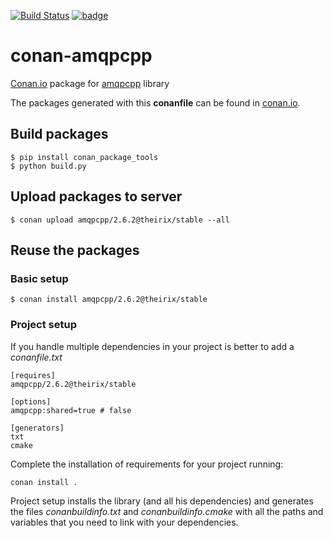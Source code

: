 [![Build Status](https://travis-ci.org/theirix/conan-amqpcpp.svg)](https://travis-ci.org/theirix/conan-amqpcpp)
[![badge](https://img.shields.io/badge/conan.io-amqpcpp%2F2.6.2-green.svg?logo=data:image/png;base64%2CiVBORw0KGgoAAAANSUhEUgAAAA4AAAAOCAMAAAAolt3jAAAA1VBMVEUAAABhlctjlstkl8tlmMtlmMxlmcxmmcxnmsxpnMxpnM1qnc1sn85voM91oM11oc1xotB2oc56pNF6pNJ2ptJ8ptJ8ptN9ptN8p9N5qNJ9p9N9p9R8qtOBqdSAqtOAqtR%2BrNSCrNJ/rdWDrNWCsNWCsNaJs9eLs9iRvNuVvdyVv9yXwd2Zwt6axN6dxt%2Bfx%2BChyeGiyuGjyuCjyuGly%2BGlzOKmzOGozuKoz%2BKqz%2BOq0OOv1OWw1OWw1eWx1eWy1uay1%2Baz1%2Baz1%2Bez2Oe02Oe12ee22ujUGwH3AAAAAXRSTlMAQObYZgAAAAFiS0dEAIgFHUgAAAAJcEhZcwAACxMAAAsTAQCanBgAAAAHdElNRQfgBQkREyOxFIh/AAAAiklEQVQI12NgAAMbOwY4sLZ2NtQ1coVKWNvoc/Eq8XDr2wB5Ig62ekza9vaOqpK2TpoMzOxaFtwqZua2Bm4makIM7OzMAjoaCqYuxooSUqJALjs7o4yVpbowvzSUy87KqSwmxQfnsrPISyFzWeWAXCkpMaBVIC4bmCsOdgiUKwh3JojLgAQ4ZCE0AMm2D29tZwe6AAAAAElFTkSuQmCC)](http://www.conan.io/source/amqpcpp/2.6.2/theirix/ci)

# conan-amqpcpp

[Conan.io](https://conan.io) package for [amqpcpp](https://github.com/open-source-parsers/amqpcpp) library

The packages generated with this **conanfile** can be found in [conan.io](https://conan.io/source/amqpcpp/2.6.2/theirix/stable).

## Build packages

    $ pip install conan_package_tools
    $ python build.py
    
## Upload packages to server

    $ conan upload amqpcpp/2.6.2@theirix/stable --all
    
## Reuse the packages

### Basic setup

    $ conan install amqpcpp/2.6.2@theirix/stable
    
### Project setup

If you handle multiple dependencies in your project is better to add a *conanfile.txt*
    
    [requires]
    amqpcpp/2.6.2@theirix/stable

    [options]
    amqpcpp:shared=true # false
    
    [generators]
    txt
    cmake

Complete the installation of requirements for your project running:</small></span>

    conan install . 

Project setup installs the library (and all his dependencies) and generates the files *conanbuildinfo.txt* and *conanbuildinfo.cmake* with all the paths and variables that you need to link with your dependencies.
